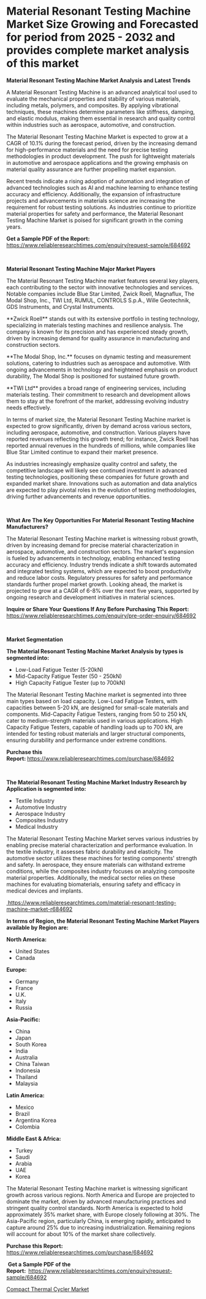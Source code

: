 <p><h1>Material Resonant Testing Machine Market Size Growing and Forecasted for period from 2025 - 2032 and provides complete market analysis of this market</h1></p><p><strong>Material Resonant Testing Machine Market Analysis and Latest Trends</strong></p>
<p><p>A Material Resonant Testing Machine is an advanced analytical tool used to evaluate the mechanical properties and stability of various materials, including metals, polymers, and composites. By applying vibrational techniques, these machines determine parameters like stiffness, damping, and elastic modulus, making them essential in research and quality control within industries such as aerospace, automotive, and construction.</p><p>The Material Resonant Testing Machine Market is expected to grow at a CAGR of 10.1% during the forecast period, driven by the increasing demand for high-performance materials and the need for precise testing methodologies in product development. The push for lightweight materials in automotive and aerospace applications and the growing emphasis on material quality assurance are further propelling market expansion. </p><p>Recent trends indicate a rising adoption of automation and integration of advanced technologies such as AI and machine learning to enhance testing accuracy and efficiency. Additionally, the expansion of infrastructure projects and advancements in materials science are increasing the requirement for robust testing solutions. As industries continue to prioritize material properties for safety and performance, the Material Resonant Testing Machine Market is poised for significant growth in the coming years.</p></p>
<p><strong>Get a Sample PDF of the Report:&nbsp;</strong> <a href="https://www.reliableresearchtimes.com/enquiry/request-sample/684692?utm_campaign=2714&utm_medium=2&utm_source=Github&utm_content=ia&utm_term=29032025&utm_id=material-resonant-testing-machine">https://www.reliableresearchtimes.com/enquiry/request-sample/684692</a></p>
<p>&nbsp;</p>
<p><strong>Material Resonant Testing Machine Major Market Players</strong></p>
<p><p>The Material Resonant Testing Machine market features several key players, each contributing to the sector with innovative technologies and services. Notable companies include Blue Star Limited, Zwick Roell, Magnaflux, The Modal Shop, Inc., TWI Ltd, RUMUL, CONTROLS S.p.A., Wille Geotechnik, GDS Instruments, and Crystal Instruments.</p><p>**Zwick Roell** stands out with its extensive portfolio in testing technology, specializing in materials testing machines and resilience analysis. The company is known for its precision and has experienced steady growth, driven by increasing demand for quality assurance in manufacturing and construction sectors. </p><p>**The Modal Shop, Inc.** focuses on dynamic testing and measurement solutions, catering to industries such as aerospace and automotive. With ongoing advancements in technology and heightened emphasis on product durability, The Modal Shop is positioned for sustained future growth.</p><p>**TWI Ltd** provides a broad range of engineering services, including materials testing. Their commitment to research and development allows them to stay at the forefront of the market, addressing evolving industry needs effectively.</p><p>In terms of market size, the Material Resonant Testing Machine market is expected to grow significantly, driven by demand across various sectors, including aerospace, automotive, and construction. Various players have reported revenues reflecting this growth trend; for instance, Zwick Roell has reported annual revenues in the hundreds of millions, while companies like Blue Star Limited continue to expand their market presence.</p><p>As industries increasingly emphasize quality control and safety, the competitive landscape will likely see continued investment in advanced testing technologies, positioning these companies for future growth and expanded market share. Innovations such as automation and data analytics are expected to play pivotal roles in the evolution of testing methodologies, driving further advancements and revenue opportunities.</p></p>
<p>&nbsp;</p>
<p><strong>What Are The Key Opportunities For Material Resonant Testing Machine Manufacturers?</strong></p>
<p><p>The Material Resonant Testing Machine market is witnessing robust growth, driven by increasing demand for precise material characterization in aerospace, automotive, and construction sectors. The market's expansion is fueled by advancements in technology, enabling enhanced testing accuracy and efficiency. Industry trends indicate a shift towards automated and integrated testing systems, which are expected to boost productivity and reduce labor costs. Regulatory pressures for safety and performance standards further propel market growth. Looking ahead, the market is projected to grow at a CAGR of 6-8% over the next five years, supported by ongoing research and development initiatives in material sciences.</p></p>
<p><strong>Inquire or Share Your Questions If Any Before Purchasing This Report:</strong> <a href="https://www.reliableresearchtimes.com/enquiry/pre-order-enquiry/684692?utm_campaign=2714&utm_medium=2&utm_source=Github&utm_content=ia&utm_term=29032025&utm_id=material-resonant-testing-machine">https://www.reliableresearchtimes.com/enquiry/pre-order-enquiry/684692</a></p>
<p>&nbsp;</p>
<p><strong>Market Segmentation</strong></p>
<p><strong>The Material Resonant Testing Machine Market Analysis by types is segmented into:</strong></p>
<p><ul><li>Low-Load Fatigue Tester (5-20kN)</li><li>Mid-Capacity Fatigue Tester (50 - 250kN)</li><li>High Capacity Fatigue Tester (up to 700kN)</li></ul></p>
<p><p>The Material Resonant Testing Machine market is segmented into three main types based on load capacity. Low-Load Fatigue Testers, with capacities between 5-20 kN, are designed for small-scale materials and components. Mid-Capacity Fatigue Testers, ranging from 50 to 250 kN, cater to medium-strength materials used in various applications. High Capacity Fatigue Testers, capable of handling loads up to 700 kN, are intended for testing robust materials and larger structural components, ensuring durability and performance under extreme conditions.</p></p>
<p><strong>Purchase this Report:&nbsp;</strong><a href="https://www.reliableresearchtimes.com/purchase/684692?utm_campaign=2714&utm_medium=2&utm_source=Github&utm_content=ia&utm_term=29032025&utm_id=material-resonant-testing-machine">https://www.reliableresearchtimes.com/purchase/684692</a></p>
<p>&nbsp;</p>
<p><strong>The Material Resonant Testing Machine Market Industry Research by Application is segmented into:</strong></p>
<p><ul><li>Textile Industry</li><li>Automotive Industry</li><li>Aerospace Industry</li><li>Composites Industry</li><li>Medical Industry</li></ul></p>
<p><p>The Material Resonant Testing Machine Market serves various industries by enabling precise material characterization and performance evaluation. In the textile industry, it assesses fabric durability and elasticity. The automotive sector utilizes these machines for testing components' strength and safety. In aerospace, they ensure materials can withstand extreme conditions, while the composites industry focuses on analyzing composite material properties. Additionally, the medical sector relies on these machines for evaluating biomaterials, ensuring safety and efficacy in medical devices and implants.</p></p>
<p><a href="https://www.reliableresearchtimes.com/material-resonant-testing-machine-market-r684692?utm_campaign=2714&utm_medium=2&utm_source=Github&utm_content=ia&utm_term=29032025&utm_id=material-resonant-testing-machine">&nbsp;https://www.reliableresearchtimes.com/material-resonant-testing-machine-market-r684692</a></p>
<p><strong>In terms of Region, the Material Resonant Testing Machine Market Players available by Region are:</strong></p>
<p>
    <p> <strong> North America: </strong>
        <ul>
            <li>United States</li>
            <li>Canada</li>
        </ul>
        </p> 
    <p> <strong> Europe: </strong>
        <ul>
            <li>Germany</li>
            <li>France</li>
            <li>U.K.</li>
            <li>Italy</li>
            <li>Russia</li>
        </ul>
        </p> 
    <p> <strong> Asia-Pacific: </strong>
        <ul>
            <li>China</li>
            <li>Japan</li>
            <li>South Korea</li>
            <li>India</li>
            <li>Australia</li>
            <li>China Taiwan</li>
            <li>Indonesia</li>
            <li>Thailand</li>
            <li>Malaysia</li>
        </ul>
        </p> 
    <p> <strong> Latin America: </strong>
        <ul>
            <li>Mexico</li>
            <li>Brazil</li>
            <li>Argentina Korea</li>
            <li>Colombia</li>
        </ul>
        </p> 
    <p> <strong> Middle East & Africa: </strong>
        <ul>
            <li>Turkey</li>
            <li>Saudi</li>
            <li>Arabia</li>
            <li>UAE</li>
            <li>Korea</li>
        </ul>
    </p>
    </p>
<p><p>The Material Resonant Testing Machine market is witnessing significant growth across various regions. North America and Europe are projected to dominate the market, driven by advanced manufacturing practices and stringent quality control standards. North America is expected to hold approximately 35% market share, with Europe closely following at 30%. The Asia-Pacific region, particularly China, is emerging rapidly, anticipated to capture around 25% due to increasing industrialization. Remaining regions will account for about 10% of the market share collectively.</p></p>
<p><strong>Purchase this Report: </strong><a href="https://www.reliableresearchtimes.com/purchase/684692?utm_campaign=2714&utm_medium=2&utm_source=Github&utm_content=ia&utm_term=29032025&utm_id=material-resonant-testing-machine">https://www.reliableresearchtimes.com/purchase/684692</a></p>
<p>&nbsp;<strong>Get a Sample PDF of the Report:&nbsp;&nbsp;</strong><a href="https://www.reliableresearchtimes.com/enquiry/request-sample/684692?utm_campaign=2714&utm_medium=2&utm_source=Github&utm_content=ia&utm_term=29032025&utm_id=material-resonant-testing-machine">https://www.reliableresearchtimes.com/enquiry/request-sample/684692</a></p>
<p><strong></strong></p>
<p><p><a href="https://github.com/nabadeneme/Market-Research-Report-List-1/blob/main/compact-thermal-cycler-market.md?utm_campaign=2714&utm_medium=2&utm_source=Github&utm_content=ia&utm_term=29032025&utm_id=material-resonant-testing-machine">Compact Thermal Cycler Market</a></p></p>